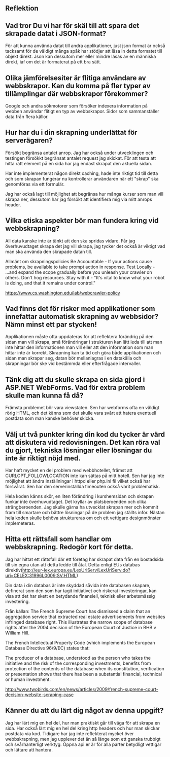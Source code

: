 <h2>Reflektion</h2>

Vad tror Du vi har för skäl till att spara det skrapade datat i JSON-format?
--------------
För att kunna använda datat till andra applikationer, just json format är också tacksamt för de väldigt många spåk har stödjer att läsa in detta formatet till objekt direkt. Json kan dessutom mer eller mindre läsas av en människa direkt, iaf om det är formaterat på ett bra sätt. 

Olika jämförelsesiter är flitiga användare av webbskrapor. Kan du komma på fler typer av tillämplingar där webbskrapor förekommer?
--------------
Google och andra sökmotorer som försöker indexera information på webben användar flitigt en typ av webbskrapor. 
Sidor som sammanställer data från flera källor.

Hur har du i din skrapning underlättat för serverägaren?
------------------
Försökt begränsa antalet anrop. Jag har också under utvecklingen och testingen försökkt begränsat antalet request jag skickat. För att testa att hitta rätt element på en sida har jag endast skrapat den aktuella sidan. 

Har inte implementerat någon direkt caching, hade inte riktigt tid till detta och som skrapan fungerar nu kontrollerar användaren när ett "skrap" ska genomföras via ett formulär.

Jag har också lagt till möjlighet att begränsa hur många kurser som man vill skrapa ner, dessutom har jag försökt att identifiera mig via mitt anrops header. 


Vilka etiska aspekter bör man fundera kring vid webbskrapning?
------------------
All data kanske inte är tänkt att den ska spridas vidare. Får jag överhuvudtaget skrapa det jag vill skrapa, jag tycker det också är viktigt vad man ska använda den skrapade datan till. 

Allmänt om skrapningspolicies 
Be Accountable - If your actions cause problems, be available to take prompt action in response.
Test Locally - ...and expand the scope gradually before you unleash your crawler on others.
Don't hog resources.
Stay with it - "It's vital to know what your robot is doing, and that it remains under control."

https://www.cs.washington.edu/lab/webcrawler-policy

Vad finns det för risker med applikationer som innefattar automatisk skrapning av webbsidor? Nämn minst ett par stycken!
--------------
Applikationen måste ofta uppdateras för att reflektera förändrig på den sidan man vill skrapa, små förändringar i strukturen kan lätt leda till att man inte hittar den informationen man vill eller att den information som man hittar inte är korrekt. 
Skrapning kan ta tid och göra både applikationen och sidan man skrapar seg, datan bör mellanlagras i en datakälla och skrapningar bör ske vid bestämmda eller efterfrågade intervaller.

Tänk dig att du skulle skrapa en sida gjord i ASP.NET WebForms. Vad för extra problem skulle man kunna få då?
------------------
Främsta problemet bör vara viewstaten. Sen har webforms ofta en väldigt rörig HTML, och det känns som det skulle vara svårt att hatera eventuell postdata som man kanske behöver skicka. 

Välj ut två punkter kring din kod du tycker är värd att diskutera vid redovisningen. Det kan röra val du gjort, tekniska lösningar eller lösningar du inte är riktigt nöjd med.
------------------
Har haft mycket en del problem med webbhotellet, främst att CURLOPT_FOLLOWLOCATION inte kan sättas på mitt hotell. Sen har jag inte möjlighet att ändra inställningar i httpd eller php.ini fil vilket också har försvårat. Sen har den serverinställda timeouten också varit problematisk. 

Hela koden känns skör, en liten förändring i kurshemsidan och skrapan funkar inte överhuvudtaget. Det kryllar av platsberoenden och olika strängberoenden. Jag skulle gärna ha utvecklat skrapan mer och kommit fram till smartare och bättre lösningar på de problem jag ställts inför. Nästan hela koden skulle behöva struktureras om och ett vettigare designmönster implemeteras. 

Hitta ett rättsfall som handlar om webbskrapning. Redogör kort för detta.
------------------
Jag har hittat ett rättsfall där ett företag har skrapat data från en bostadsida till sin egna utan att detta ledde till åtal. Detta enligt EUs databas direktiv(http://eur-lex.europa.eu/LexUriServ/LexUriServ.do?uri=CELEX:31996L0009:SV:HTML)

Din data i din databas är inte skyddad såvida inte databasen skapare, definerat som den som har tagit initiativet och riskerat investeringar, kan visa att det har skett en betydande finansiell, teknisk eller arbetsmässig investering.

Från källan:
The French Supreme Court has dismissed a claim that an aggregation service that extracted real estate advertisements from websites infringed database right.  This illustrates the narrow scope of database rights after the 2004 decision of the European Court of Justice in BHB v William Hill.

The French Intellectual Property Code (which implements the European Database Directive 96/9/EC) states that:

The producer of a database, understood as the person who takes the initiative and the risk of the corresponding investments, benefits from protection of the contents of the database when its constitution, verification or presentation shows that there has been a substantial financial, technical or human investment.

http://www.twobirds.com/en/news/articles/2009/french-supreme-court-decision-website-scraping-case

Känner du att du lärt dig något av denna uppgift?
------------------
Jag har lärt mig en hel del, hur man praktiskt går till väga för att skrapa en sida. Har också lärt mig en hel del kring http headers och hur man skickar postdata via kod. 
Tidigare har jag inte reflekterat mycket över webbskrapning, men jag upplever det än så länge som ett ganska trubbigt och svårhanterligt verktyg. Öppna api:er är för alla parter betydligt vettigar och lättare att hantera.
